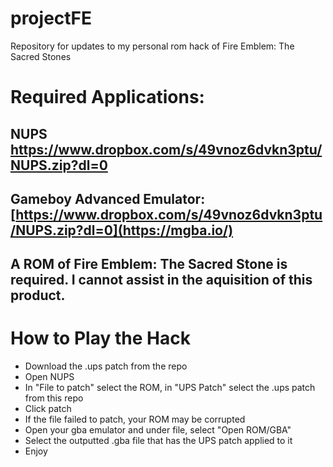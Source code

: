# projectFE
Repository for updates to my personal rom hack of Fire Emblem: The Sacred Stones

# Required Applications:
## NUPS https://www.dropbox.com/s/49vnoz6dvkn3ptu/NUPS.zip?dl=0
## Gameboy Advanced Emulator: [https://www.dropbox.com/s/49vnoz6dvkn3ptu/NUPS.zip?dl=0](https://mgba.io/)
## A ROM of Fire Emblem: The Sacred Stone is required. I cannot assist in the aquisition of this product.

# How to Play the Hack
* Download the .ups patch from the repo
* Open NUPS
* In "File to patch" select the ROM, in "UPS Patch" select the .ups patch from this repo
* Click patch
* If the file failed to patch, your ROM may be corrupted
* Open your gba emulator and under file, select "Open ROM/GBA"
* Select the outputted .gba file that has the UPS patch applied to it
* Enjoy
